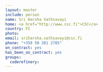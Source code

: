 ```yaml
---
layout: master
include: person
name: Sri Harsha Vathsavayi
home: <a href="http://www.csc.fi">CSC</a>
country: FI
photo:
email: sriharsha.vathsavayi@csc.fi
phone: "+358 50 381 2785"
on_contract: yes
has_been_on_contract: yes
groups:
  coderefinery:
---
```

